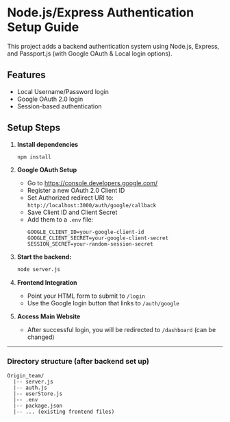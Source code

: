 # Node.js/Express Authentication Setup Guide

This project adds a backend authentication system using Node.js, Express, and Passport.js (with Google OAuth & Local login options).

## Features
- Local Username/Password login
- Google OAuth 2.0 login
- Session-based authentication

## Setup Steps

1. **Install dependencies**

    ```bash
    npm install
    ```

2. **Google OAuth Setup**
    - Go to https://console.developers.google.com/
    - Register a new OAuth 2.0 Client ID
    - Set Authorized redirect URI to: `http://localhost:3000/auth/google/callback`
    - Save Client ID and Client Secret
    - Add them to a `.env` file:
        ```
        GOOGLE_CLIENT_ID=your-google-client-id
        GOOGLE_CLIENT_SECRET=your-google-client-secret
        SESSION_SECRET=your-random-session-secret
        ```

3. **Start the backend:**
    ```bash
    node server.js
    ```

4. **Frontend Integration**
    - Point your HTML form to submit to `/login`
    - Use the Google login button that links to `/auth/google`

5. **Access Main Website**
    - After successful login, you will be redirected to `/dashboard` (can be changed)

---

### Directory structure (after backend set up)

```
Origin_team/
  |-- server.js
  |-- auth.js
  |-- userStore.js
  |-- .env
  |-- package.json
  |-- ... (existing frontend files)
```
